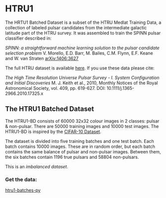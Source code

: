 # HTRU1

The HRTU1 Batched Dataset is a subset of the HTRU Medlat Training Data, a collection of labeled pulsar candidates from the intermediate galactic latitude part of the HTRU survey. It was assembled to train the SPINN pulsar classifier described in:

*SPINN: a straightforward machine learning solution to the pulsar candidate selection problem*
V. Morello, E.D. Barr, M. Bailes, C.M. Flynn, E.F. Keane and W. van Straten [arXiv:1406:3627](http://arxiv.org/abs/1406.3627)


The full HTRU dataset is available [here](https://archive.ics.uci.edu/ml/datasets/HTRU2#). If you use these data please cite:

*The High Time Resolution Universe Pulsar Survey - I. System Configuration and Initial Discoveries* 
M. J. Keith et al., 2010, Monthly Notices of the Royal Astronomical Society, vol. 409, pp. 619-627. DOI: 10.1111/j.1365-2966.2010.17325.x 

## The HTRU1 Batched Dataset

The HTRU1-BD consists of 60000 32x32 colour images in 2 classes: pulsar & non-pulsar. There are 50000 training images and 10000 test images. The HTRU1-BD is inspired by the [CIFAR-10 Dataset](http://www.cs.toronto.edu/~kriz/cifar.html).

The dataset is divided into five training batches and one test batch. Each batch contains 10000 images. These are in random order, but each batch contains the same balance of pulsar and non-pulsar images. Between them, the six batches contain 1196 true pulsars and 58804 non-pulsars. 

This is an *imbalanced dataset*.

### Get the data:

[htru1-batches-py](https://raw.githubusercontent.com/as595/HTRU1/master/htru1-batches-py.tar.gz) 
